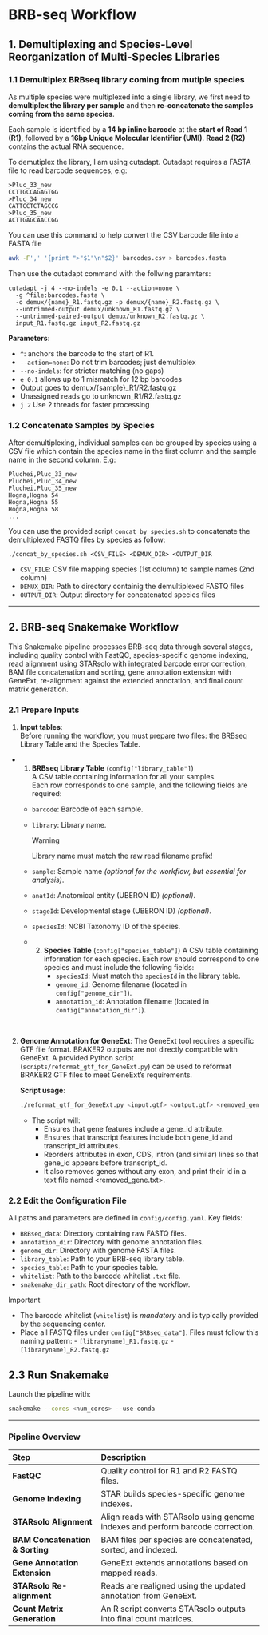 # BRB‑seq Workflow

## 1. Demultiplexing and Species-Level Reorganization of Multi-Species Libraries

### 1.1 Demultiplex BRBseq library coming from mutiple species

As multiple species were multiplexed into a single library, we first need to **demultiplex the library per sample** and then **re-concatenate the samples coming from the same species**.

Each sample is identified by a **14 bp inline barcode** at the **start of Read 1 (R1)**, followed by a **16bp Unique Molecular Identifier (UMI)**.  **Read 2 (R2)** contains the actual RNA sequence.

To demutiplex the library, I am using cutadapt.
Cutadapt requires a FASTA file to read barcode sequences, e.g: 
```
>Pluc_33_new
CCTTGCCAGAGTGG
>Pluc_34_new
CATTCCTCTAGCCG
>Pluc_35_new
ACTTGAGCAACCGG
```




You can use this command to help convert the CSV barcode file into a FASTA file
```bash
awk -F',' '{print ">"$1"\n"$2}' barcodes.csv > barcodes.fasta
```

Then use the cutadapt command with the follwing paramters:

```
cutadapt -j 4 --no-indels -e 0.1 --action=none \
  -g ^file:barcodes.fasta \
  -o demux/{name}_R1.fastq.gz -p demux/{name}_R2.fastq.gz \
  --untrimmed-output demux/unknown_R1.fastq.gz \
  --untrimmed-paired-output demux/unknown_R2.fastq.gz \
  input_R1.fastq.gz input_R2.fastq.gz
```

**Parameters**:
  - `^`: anchors the barcode to the start of R1.
  - `--action=none`: Do not trim barcodes; just demultiplex
  - `--no-indels`: for stricter matching (no gaps) 
  - `e 0.1` allows up to 1 mismatch for 12 bp barcodes
  - Output goes to demux/{sample}_R1/R2.fastq.gz
  - Unassigned reads go to unknown_R1/R2.fastq.gz
  - `j 2`  Use 2 threads for faster processing


### 1.2 Concatenate Samples by Species

After demultiplexing, individual samples can be grouped by species using a CSV file which contain the species name in the first column and the sample name in the second column. 
E.g:
```csv
Pluchei,Pluc_33_new
Pluchei,Pluc_34_new
Pluchei,Pluc_35_new
Hogna,Hogna 54
Hogna,Hogna 55
Hogna,Hogna 58
...
```

You can use the provided script `concat_by_species.sh` to concatenate the demultiplexed FASTQ files by species as follow:

```./concat_by_species.sh <CSV_FILE> <DEMUX_DIR> <OUTPUT_DIR```

- `CSV_FILE`: CSV file mapping species (1st column) to sample names (2nd column)
- `DEMUX_DIR`: Path to directory containig the demultiplexed FASTQ files
- `OUTPUT_DIR`: Output directory for concatenated species files

---

## 2. BRB-seq Snakemake Workflow 


This Snakemake pipeline processes BRB-seq data through several stages, including quality control with FastQC, species-specific genome indexing, read alignment using STARsolo with integrated barcode error correction, BAM file concatenation and sorting, gene annotation extension with GeneExt, re-alignment against the extended annotation, and final count matrix generation.

### 2.1 Prepare Inputs


1. **Input tables**:  
Before running the workflow, you must prepare two files: the BRBseq Library Table and the Species Table.

- 1. **BRBseq Library Table** (`config["library_table"]`)  
  A CSV table containing information for all your samples.  
  Each row corresponds to one sample, and the following fields are required:
    - `barcode`: Barcode of each sample.
    - `library`: Library name.

      > [!WARNING]
      > Library name must match the raw read filename prefix!

    - `sample`: Sample name *(optional for the workflow, but essential for analysis)*.
    - `anatId`: Anatomical entity (UBERON ID) *(optional)*.
    - `stageId`: Developmental stage (UBERON ID) *(optional)*.
    - `speciesId`: NCBI Taxonomy ID of the species.

    - 2. **Species Table** (`config["species_table"]`)
    A CSV table containing information for each species. Each row should correspond to one species and must include the following fields:
          - `speciesId`: Must match the `speciesId` in the library table.
          - `genome_id`: Genome filename (located in `config["genome_dir"]`).
          - `annotation_id`: Annotation filename (located in `config["annotation_dir"]`).

<br/>

2. **Genome Annotation for GeneExt**:
  The GeneExt tool requires a specific GTF file format.
  BRAKER2 outputs are not directly compatible with GeneExt.
  A provided Python script (`scripts/reformat_gtf_for_GeneExt.py`) can be used to reformat BRAKER2 GTF files to meet GeneExt’s requirements.
  
   **Script usage**:
   ```bash
   ./reformat_gtf_for_GeneExt.py <input.gtf> <output.gtf> <removed_genes.txt>
   ```

    - The script will:
      - Ensures that gene features include a gene_id attribute.
      - Ensures that transcript features include both gene_id and transcript_id attributes.
      - Reorders attributes in exon, CDS, intron (and similar) lines so that gene_id appears before transcript_id.
      - It also removes genes without any exon, and print their id in a text file named <removed_gene.txt>.



### 2.2 Edit the Configuration File

All paths and parameters are defined in `config/config.yaml`. Key fields:

- `BRBseq_data`: Directory containing raw FASTQ files.
- `annotation_dir`: Directory with genome annotation files.
- `genome_dir`: Directory with genome FASTA files.
- `library_table`: Path to your BRB-seq library table.
- `species_table`: Path to your species table.
- `whitelist`: Path to the barcode whitelist `.txt` file.
- `snakemake_dir_path`: Root directory of the workflow.

> [!IMPORTANT]
>- The barcode whitelist (`whitelist`) is *mandatory* and is typically provided by the sequencing center.
>- Place all FASTQ files under `config["BRBseq_data"]`. Files must follow this naming pattern:
    - `[libraryname]_R1.fastq.gz`
    - `[libraryname]_R2.fastq.gz`


## 2.3 Run Snakemake

Launch the pipeline with:

```bash
snakemake --cores <num_cores> --use-conda
```

---

### Pipeline Overview

| Step | Description |
|:-----|:------------|
| **FastQC** | Quality control for R1 and R2 FASTQ files. |
| **Genome Indexing** | STAR builds species-specific genome indexes. |
| **STARsolo Alignment** | Align reads with STARsolo using genome indexes and perform barcode correction. |
| **BAM Concatenation & Sorting** | BAM files per species are concatenated, sorted, and indexed. |
| **Gene Annotation Extension** | GeneExt extends annotations based on mapped reads. |
| **STARsolo Re-alignment** | Reads are realigned using the updated annotation from GeneExt. |
| **Count Matrix Generation** | An R script converts STARsolo outputs into final count matrices. |



